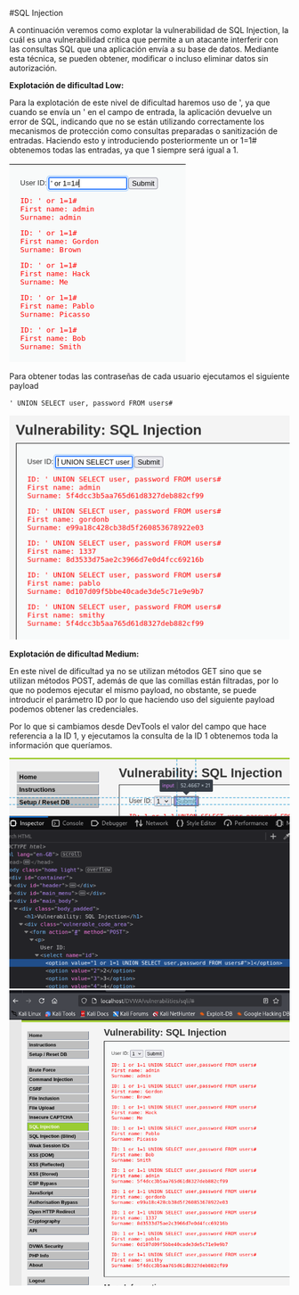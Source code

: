 #SQL Injection

A continuación veremos como explotar la vulnerabilidad de SQL Injection, la cuál es una vulnerabilidad crítica que permite a un atacante interferir con las consultas SQL que una aplicación envía a su base de datos. Mediante esta técnica, se pueden obtener, modificar o incluso eliminar datos sin autorización.

**Explotación de dificultad Low:**

Para la explotación de este nivel de dificultad haremos uso de ', ya que cuando se envía un ' en el campo de entrada, la aplicación devuelve un error de SQL, indicando que no se están utilizando correctamente los mecanismos de protección como consultas preparadas o sanitización de entradas. Haciendo esto y introduciendo posteriormente un or 1=1# obtenemos todas las entradas, ya que 1 siempre será igual a 1.

![L1](./Assets/SQL%20Injection/LOW%20-%201.png)

Para obtener todas las contraseñas de cada usuario ejecutamos el siguiente payload

```html
' UNION SELECT user, password FROM users#
```

![L2](./Assets/SQL%20Injection/LOW%20-%202.png)

**Explotación de dificultad Medium:**

En este nivel de dificultad ya no se utilizan métodos GET sino que se utilizan métodos POST, además de que las comillas están filtradas, por lo que no podemos ejecutar el mismo payload, no obstante, se puede introducir el parámetro ID por lo que haciendo uso del siguiente payload podemos obtener las credenciales.

Por lo que si cambiamos desde DevTools el valor del campo que hace referencia a la ID 1, y ejecutamos la consulta de la ID 1 obtenemos toda la información que queríamos.

![M1](./Assets/SQL%20Injection/MEDIUM%20-%201.png)
![M2](./Assets/SQL%20Injection/MEDIUM%20-%202.png)
